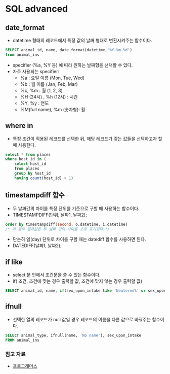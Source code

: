 # SQL advanced

## date_format 
- datetime 형태의 레코드에서 특정 값의 날짜 형태로 변환시켜주는 함수이다. 
```sql
SELECT animal_id, name, date_format(datetime,'%Y-%m-%d')
from animal_ins
```
- specifier (%a, %Y 등) 에 따라 원하는 날짜형을 선택할 수 있다. 
- 자주 사용되는 specifier:
	- %a : 요일 이름 (Mon, Tue, Wed)
	- %b : 월 이름 (Jan, Feb, Mar)
	- %c, %m : 월 (1, 2, 3)
	- %H (24시) , %h (12시) : 시간 
	- %Y, %y : 연도
	- %M(full name), %m (숫자형): 월 

## where in 
- 특정 조건이 적용된 레코드를 선택한 뒤, 해당 레코드가 갖는 값들을 선택하고자 할 때 사용한다.
```sql
select * from places
where host_id in (
	select host_id 
	from places 
	group by host_id 
	having count(host_id) > 1)
```

## timestampdiff 함수 
- 두 날짜간의 차이를 특정 단위를 기준으로 구할 때 사용하는 함수이다.
- TIMESTAMPDIFF(단위, 날짜1, 날짜2);
```sql
order by timestampdiff(second, o.datetime, i.datetime)
/* 이 경우 결과값은 두 날짜 간의 차이를 초로 표기한다.*/
```
- 단순히 일(day) 단위로 차이를 구할 때는 datediff 함수를 사용하면 된다.
- DATEDIFF(날짜1, 날짜2);

## if like
- select 문 안에서 조건문을 쓸 수 있는 함수이다. 
- if( 조건, 조건에 맞는 경우 출력할 값, 조건에 맞지 않는 경우 출력할 값)
```sql
SELECT animal_id, name, if(sex_upon_intake like 'Neutered%' or sex_upon_intake like 'Spayed%', 'O', 'X') as neut
```


## ifnull
- 선택한 열의 레코드가 null 값일 경우 레코드의 이름을 다른 값으로 바꿔주는 함수이다. 
```sql
SELECT animal_type, ifnull(name, 'No name'), sex_upon_intake
FROM animal_ins
```


### 참고 자료
- [프로그래머스](https://programmers.co.kr/learn/challenges)